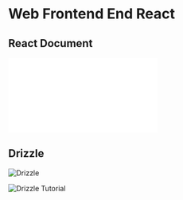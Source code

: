 # Web Frontend End React

## React Document

![React generate README.me](client/react.md)

## Drizzle

![Drizzle](https://www.trufflesuite.com/drizzle)

![Drizzle Tutorial](https://www.trufflesuite.com/tutorials/getting-started-with-drizzle-and-react)
